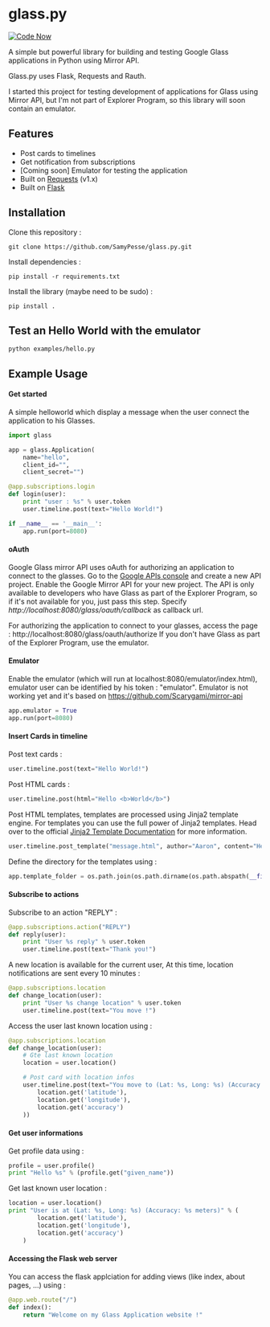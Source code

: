 glass.py
========

[![Code Now](https://friendco.de/widgets/image/codenow?url=https%3A%2F%2Fgithub.com%2FSamyPesse%2Fglass.py.git)](https://friendco.de/widgets/url/codenow?url=https%3A%2F%2Fgithub.com%2FSamyPesse%2Fglass.py.git)

A simple but powerful library for building and testing Google Glass applications in Python using Mirror API.

Glass.py uses Flask, Requests and Rauth.

I started this project for testing development of applications for Glass using Mirror API, but I'm not part of Explorer Program, so this library will soon contain an emulator.


## Features

* Post cards to timelines
* Get notification from subscriptions
* [Coming soon] Emulator for testing the application
* Built on [Requests](https://github.com/kennethreitz/requests) (v1.x)
* Built on [Flask](http://flask.pocoo.org/)

## Installation

Clone this repository :

	git clone https://github.com/SamyPesse/glass.py.git

Install dependencies :

	pip install -r requirements.txt

Install the library (maybe need to be sudo) :

	pip install .

## Test an Hello World with the emulator

	python examples/hello.py

## Example Usage

#### Get started

A simple helloworld which display a message when the user connect the application to his Glasses.

```python
import glass

app = glass.Application(
	name="hello",
	client_id="",
	client_secret="")

@app.subscriptions.login
def login(user):
	print "user : %s" % user.token
	user.timeline.post(text="Hello World!")

if __name__ == '__main__':
    app.run(port=8080)
```

#### oAuth

Google Glass mirror API uses oAuth for authorizing an application to connect to the glasses. Go to the [Google APIs console](https://code.google.com/apis/console/) and create a new API project. Enable the Google Mirror API for your new project. The API is only available to developers who have Glass as part of the Explorer Program, so if it's not available for you, just pass this step.
Specify *http://localhost:8080/glass/oauth/callback* as callback url.

For authorizing the application to connect to your glasses, access the page : http://localhost:8080/glass/oauth/authorize
If you don't have Glass as part of the Explorer Program, use the emulator.

#### Emulator

Enable the emulator (which will run at localhost:8080/emulator/index.html), emulator user can be identified by his token : "emulator".
Emulator is not working yet and it's based on https://github.com/Scarygami/mirror-api

```python
app.emulator = True
app.run(port=8080)
```

#### Insert Cards in timeline

Post text cards :

```python
user.timeline.post(text="Hello World!")
```

Post HTML cards :

```python
user.timeline.post(html="Hello <b>World</b>")
```

Post HTML templates, templates are processed using Jinja2 template engine.
For templates you can use the full power of Jinja2 templates. Head over to the official [Jinja2 Template Documentation](http://jinja.pocoo.org/2/documentation/templates) for more information.

```python
user.timeline.post_template("message.html", author="Aaron", content="Hey, How are you ?")
```

Define the directory for the templates using :

```python
app.template_folder = os.path.join(os.path.dirname(os.path.abspath(__file__)), 'templates')
```

#### Subscribe to actions

Subscribe to an action "REPLY" :

```python
@app.subscriptions.action("REPLY")
def reply(user):
	print "User %s reply" % user.token
	user.timeline.post(text="Thank you!")
```

A new location is available for the current user, At this time, location notifications are sent every 10 minutes :

```python
@app.subscriptions.location
def change_location(user):
	print "User %s change location" % user.token
	user.timeline.post(text="You move !")
```

Access the user last known location using :

```python
@app.subscriptions.location
def change_location(user):
	# Gte last known location
	location = user.location()

	# Post card with location infos
	user.timeline.post(text="You move to (Lat: %s, Long: %s) (Accuracy: %s meters)" % (
		location.get('latitude'),
		location.get('longitude'),
		location.get('accuracy')
	))
```

#### Get user informations

Get profile data using :

```python
profile = user.profile()
print "Hello %s" % (profile.get("given_name"))
```

Get last known user location :

```python
location = user.location()
print "User is at (Lat: %s, Long: %s) (Accuracy: %s meters)" % (
		location.get('latitude'),
		location.get('longitude'),
		location.get('accuracy')
	)
```

#### Accessing the Flask web server

You can access the flask applciation for adding views (like index, about pages, ...) using :

```python
@app.web.route("/")
def index():
	return "Welcome on my Glass Application website !"
```

